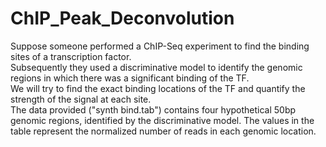 # ChIP_Peak_Deconvolution
Suppose someone performed a ChIP-Seq experiment to find the binding sites of a transcription factor.  
Subsequently they used a discriminative model to identify the genomic regions in which there was a significant binding of the TF.  
We will try to find the exact binding locations of the TF and quantify the strength of the signal at each site.  
The data provided ("synth bind.tab") contains four hypothetical 50bp genomic regions, identified by the discriminative model. The values in the table represent the normalized number of reads in each genomic location.
